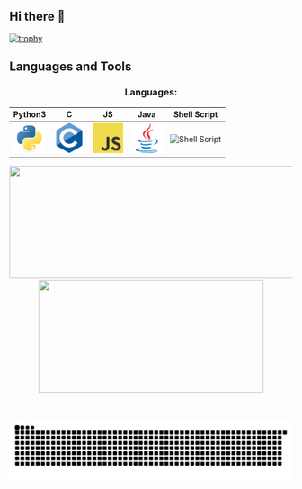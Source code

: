 ## Hi there 👋

<!--
**abeer555/abeer555** is a ✨ _special_ ✨ repository because its `README.md` (this file) appears on your GitHub profile.

Here are some ideas to get you started:

- 🔭 I’m currently working on ...
- 🌱 I’m currently learning ...
- 👯 I’m looking to collaborate on ...
- 🤔 I’m looking for help with ...
- 💬 Ask me about ...
- 📫 How to reach me: ...
- 😄 Pronouns: ...
- ⚡ Fun fact: ...
-->

[![trophy](https://github-profile-trophy.vercel.app/?username=abeer555&theme=onedark&title=Joined2020,Experience,Commits,Repositories)](https://github.com/ryo-ma/github-profile-trophy)

## Languages and Tools 
<div style="text-align: center;">

### Languages:
| Python3 | C | JS | Java | Shell Script |
|----------|----------|----------|-----|-----|
|  <img src="https://github.com/devicons/devicon/blob/master/icons/python/python-original.svg" title="Python"  alt="Python" width="55" height="55"/> |  <img src="https://github.com/devicons/devicon/blob/master/icons/c/c-original.svg" title="C"  alt="C" width="55" height="55"/> |  <img src="https://github.com/devicons/devicon/blob/master/icons/javascript/javascript-original.svg" title="JavaScript" alt="JavaScript" width="55" height="55"/> |  <img src="https://github.com/devicons/devicon/blob/master/icons/java/java-original.svg" title="java" alt="java" width="55" height="55"/>|  <img src="https://github.com/odb/official-bash-logo/blob/master/assets/Logos/Icons/SVG/48x48.svg" title="Shell Script" alt="Shell Script" width="55" height="55"/>|

</div>


<p align="center">
  <img width="600" height="200" src="https://github-readme-stats.vercel.app/api?username=abeer555&show_icons=true&theme=vision-friendly-dark">
  <img width="400" height="200" src="https://github-readme-stats.vercel.app/api/top-langs/?username=abeer555&size_weight=0.0005&count_weight=0.3&layout=compact&theme=vision-friendly-dark">
</p>
 


<div id="header" align="center">
  <img src="https://komarev.com/ghpvc/?username=abeer555&style=for-the-badge&color=orange" alt=""/>
</div>

<p align="center">
 <img width="1000" src="assets/snake.svg" alt="snake"/>
</p>
